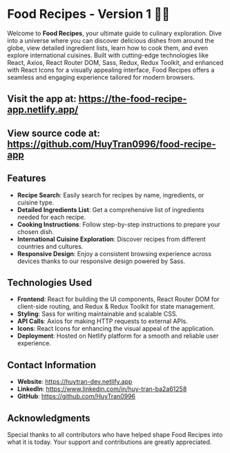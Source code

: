 # Food Recipes - Version 1 🍲🍴

Welcome to **Food Recipes**, your ultimate guide to culinary exploration. Dive into a universe where you can discover delicious dishes from around the globe, view detailed ingredient lists, learn how to cook them, and even explore international cuisines. Built with cutting-edge technologies like React, Axios, React Router DOM, Sass, Redux, Redux Toolkit, and enhanced with React Icons for a visually appealing interface, Food Recipes offers a seamless and engaging experience tailored for modern browsers.

## Visit the app at: https://the-food-recipe-app.netlify.app/

## View source code at: https://github.com/HuyTran0996/food-recipe-app

## Features

- **Recipe Search**: Easily search for recipes by name, ingredients, or cuisine type.
- **Detailed Ingredients List**: Get a comprehensive list of ingredients needed for each recipe.
- **Cooking Instructions**: Follow step-by-step instructions to prepare your chosen dish.
- **International Cuisine Exploration**: Discover recipes from different countries and cultures.
- **Responsive Design**: Enjoy a consistent browsing experience across devices thanks to our responsive design powered by Sass.

## Technologies Used

- **Frontend**: React for building the UI components, React Router DOM for client-side routing, and Redux & Redux Toolkit for state management.
- **Styling**: Sass for writing maintainable and scalable CSS.
- **API Calls**: Axios for making HTTP requests to external APIs.
- **Icons**: React Icons for enhancing the visual appeal of the application.
- **Deployment**: Hosted on Netlify platform for a smooth and reliable user experience.

## Contact Information

- **Website**: https://huytran-dev.netlify.app
- **LinkedIn**: https://www.linkedin.com/in/huy-tran-ba2a61258
- **GitHub**: https://github.com/HuyTran0996

## Acknowledgments

Special thanks to all contributors who have helped shape Food Recipes into what it is today. Your support and contributions are greatly appreciated.

